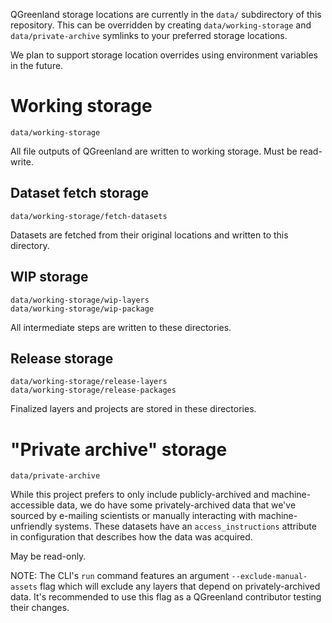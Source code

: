 QGreenland storage locations are currently in the `data/` subdirectory of this
repository. This can be overridden by creating `data/working-storage` and
`data/private-archive` symlinks to your preferred storage locations.

We plan to support storage location overrides using environment variables in
the future.


# Working storage

```
data/working-storage
```

All file outputs of QGreenland are written to working storage. Must be
read-write.


## Dataset fetch storage

```
data/working-storage/fetch-datasets
```

Datasets are fetched from their original locations and written to this
directory.


## WIP storage

```
data/working-storage/wip-layers
data/working-storage/wip-package
```

All intermediate steps are written to these directories.


## Release storage

```
data/working-storage/release-layers
data/working-storage/release-packages
```

Finalized layers and projects are stored in these directories.


# "Private archive" storage

```
data/private-archive
```

While this project prefers to only include publicly-archived and
machine-accessible data, we do have some privately-archived data that we've
sourced by e-mailing scientists or manually interacting with machine-unfriendly
systems. These datasets have an `access_instructions` attribute in
configuration that describes how the data was acquired.

May be read-only.

NOTE: The CLI's `run` command features an argument `--exclude-manual-assets`
flag which will exclude any layers that depend on privately-archived data. It's
recommended to use this flag as a QGreenland contributor testing their changes.


